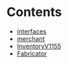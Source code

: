 

# Contents
- [interfaces](/src/contracts/interfaces)
- [merchant](/src/contracts/merchant)
- [InventoryV1155](InventoryV1155.sol/contract.InventoryV1155.md)
- [Fabricator](fabricator.sol/contract.Fabricator.md)
